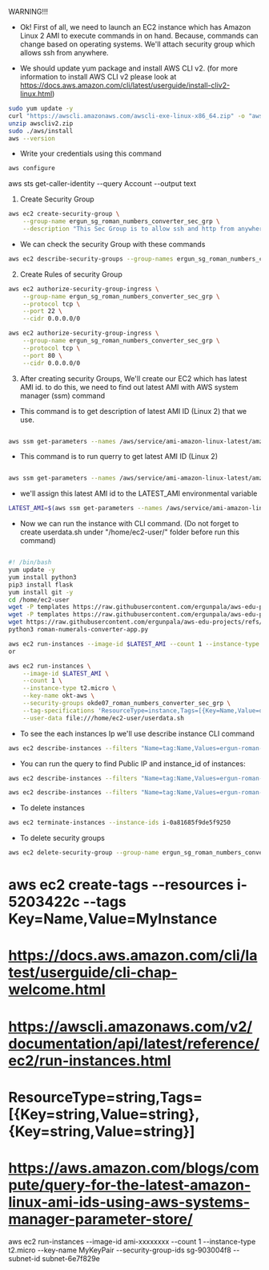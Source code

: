 WARNING!!!

- Ok! First of all, we need to launch an EC2 instance which has Amazon Linux 2 AMI to execute commands in on hand. Because, commands can change based on operating systems. We'll attach security group which allows ssh from anywhere.

- We should update yum package and install AWS CLI v2. (for more information to install AWS CLI v2 please look at https://docs.aws.amazon.com/cli/latest/userguide/install-cliv2-linux.html)

```bash
sudo yum update -y
curl "https://awscli.amazonaws.com/awscli-exe-linux-x86_64.zip" -o "awscliv2.zip"
unzip awscliv2.zip
sudo ./aws/install
aws --version
```

- Write your credentials using this command

```bash
aws configure
```

aws sts get-caller-identity --query Account --output text

1. Create Security Group

```bash
aws ec2 create-security-group \
    --group-name ergun_sg_roman_numbers_converter_sec_grp \
    --description "This Sec Group is to allow ssh and http from anywhere"
```

- We can check the security Group with these commands

```bash
aws ec2 describe-security-groups --group-names ergun_sg_roman_numbers_converter_sec_grp
```

2. Create Rules of security Group

```bash
aws ec2 authorize-security-group-ingress \
    --group-name ergun_sg_roman_numbers_converter_sec_grp \
    --protocol tcp \
    --port 22 \
    --cidr 0.0.0.0/0

aws ec2 authorize-security-group-ingress \
    --group-name ergun_sg_roman_numbers_converter_sec_grp \
    --protocol tcp \
    --port 80 \
    --cidr 0.0.0.0/0
```

3. After creating security Groups, We'll create our EC2 which has latest AMI id. to do this, we need to find out latest AMI with AWS system manager (ssm) command

- This command is to get description of latest AMI ID (Linux 2) that we use.

```bash

aws ssm get-parameters --names /aws/service/ami-amazon-linux-latest/amzn2-ami-hvm-x86_64-gp2 --region us-east-1
```

- This command is to run querry to get latest AMI ID (Linux 2)

```bash

aws ssm get-parameters --names /aws/service/ami-amazon-linux-latest/amzn2-ami-hvm-x86_64-gp2 --query 'Parameters[0].[Value]' --output text
```

- we'll assign this latest AMI id to the LATEST_AMI environmental variable

```bash
LATEST_AMI=$(aws ssm get-parameters --names /aws/service/ami-amazon-linux-latest/amzn2-ami-hvm-x86_64-gp2 --query 'Parameters[0].[Value]' --output text)
```

- Now we can run the instance with CLI command. (Do not forget to create userdata.sh under "/home/ec2-user/" folder before run this command)

```bash

#! /bin/bash
yum update -y
yum install python3
pip3 install flask
yum install git -y
cd /home/ec2-user
wget -P templates https://raw.githubusercontent.com/ergunpala/aws-edu-projects/refs/heads/main/clarusway/aws/001-roman-numerals-converter/templates/index.html
wget -P templates https://raw.githubusercontent.com/ergunpala/aws-edu-projects/refs/heads/main/clarusway/aws/001-roman-numerals-converter/templates/result.html
wget https://raw.githubusercontent.com/ergunpala/aws-edu-projects/refs/heads/main/clarusway/aws/001-roman-numerals-converter/roman-numerals-converter-app.py
python3 roman-numerals-converter-app.py

```

```bash
aws ec2 run-instances --image-id $LATEST_AMI --count 1 --instance-type t2.micro --key-name firstkey2 --security-groups ergun_sg_roman_numbers_converter_sec_grp --tag-specifications 'ResourceType=instance,Tags=[{Key=Name,Value=ergun-roman-numbers}]' --user-data file:///home/ec2-user/userdata.sh
or

aws ec2 run-instances \
    --image-id $LATEST_AMI \
    --count 1 \
    --instance-type t2.micro \
    --key-name okt-aws \
    --security-groups okde07_roman_numbers_converter_sec_grp \
    --tag-specifications 'ResourceType=instance,Tags=[{Key=Name,Value=okt_roman_numbers}]' \
    --user-data file:///home/ec2-user/userdata.sh
```

- To see the each instances Ip we'll use describe instance CLI command

```bash
aws ec2 describe-instances --filters "Name=tag:Name,Values=ergun-roman-numbers"
```

- You can run the query to find Public IP and instance_id of instances:

```bash
aws ec2 describe-instances --filters "Name=tag:Name,Values=ergun-roman-numbers" --query 'Reservations[].Instances[].PublicIpAddress[]'

aws ec2 describe-instances --filters "Name=tag:Name,Values=ergun-roman-numbers" --query 'Reservations[].Instances[].InstanceId[]'
```

- To delete instances

```bash
aws ec2 terminate-instances --instance-ids i-0a81685f9de5f9250
```

- To delete security groups

```bash
aws ec2 delete-security-group --group-name ergun_sg_roman_numbers_converter_sec_grp
```

# aws ec2 create-tags --resources i-5203422c --tags Key=Name,Value=MyInstance

# https://docs.aws.amazon.com/cli/latest/userguide/cli-chap-welcome.html

# https://awscli.amazonaws.com/v2/documentation/api/latest/reference/ec2/run-instances.html

# ResourceType=string,Tags=[{Key=string,Value=string},{Key=string,Value=string}]

# https://aws.amazon.com/blogs/compute/query-for-the-latest-amazon-linux-ami-ids-using-aws-systems-manager-parameter-store/

aws ec2 run-instances --image-id ami-xxxxxxxx --count 1 --instance-type t2.micro --key-name MyKeyPair --security-group-ids sg-903004f8 --subnet-id subnet-6e7f829e
